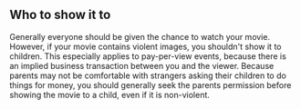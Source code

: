 ## Who to show it to

Generally everyone should be given the chance to watch your movie. However, if
your movie contains violent images, you shouldn't show it to children. This
especially applies to pay-per-view events, because there is an implied business
transaction between you and the viewer. Because parents may not be comfortable
with strangers asking their children to do things for money, you should
generally seek the parents permission before showing the movie to a child, even
if it is non-violent.
